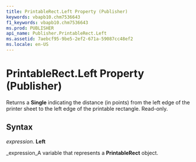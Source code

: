 ```yaml
---
title: PrintableRect.Left Property (Publisher)
keywords: vbapb10.chm7536643
f1_keywords: vbapb10.chm7536643
ms.prod: PUBLISHER
api_name: Publisher.PrintableRect.Left
ms.assetid: 7aebcf95-9be5-2ef2-671a-59087cc48ef2
ms.locale: en-US
---
```



# PrintableRect.Left Property (Publisher)

Returns a  **Single** indicating the distance (in points) from the left edge of the printer sheet to the left edge of the printable rectangle. Read-only.


## Syntax

 _expression_. **Left**

 _expression_A variable that represents a  **PrintableRect** object.


